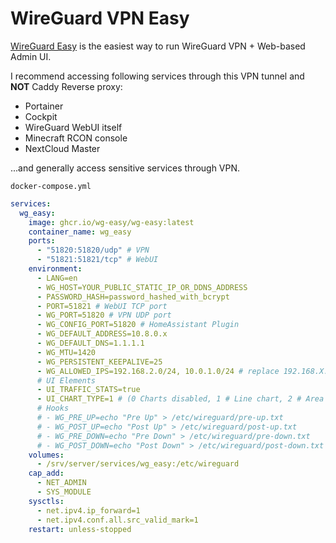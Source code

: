# WireGuard VPN Easy
[WireGuard Easy](https://github.com/wg-easy/wg-easy) is the easiest way to run WireGuard VPN + Web-based Admin UI.

I recommend accessing following services through this VPN tunnel and **NOT** Caddy Reverse proxy:

- Portainer
- Cockpit
- WireGuard WebUI itself
- Minecraft RCON console
- NextCloud Master

...and generally access sensitive services through VPN.

``docker-compose.yml``
```yaml
services:
  wg_easy:
    image: ghcr.io/wg-easy/wg-easy:latest
    container_name: wg_easy
    ports:
      - "51820:51820/udp" # VPN
      - "51821:51821/tcp" # WebUI
    environment:
      - LANG=en
      - WG_HOST=YOUR_PUBLIC_STATIC_IP_OR_DDNS_ADDRESS
      - PASSWORD_HASH=password_hashed_with_bcrypt
      - PORT=51821 # WebUI TCP port
      - WG_PORT=51820 # VPN UDP port
      - WG_CONFIG_PORT=51820 # HomeAssistant Plugin
      - WG_DEFAULT_ADDRESS=10.8.0.x
      - WG_DEFAULT_DNS=1.1.1.1
      - WG_MTU=1420
      - WG_PERSISTENT_KEEPALIVE=25
      - WG_ALLOWED_IPS=192.168.2.0/24, 10.0.1.0/24 # replace 192.168.X.X part if nessesary
      # UI Elements
      - UI_TRAFFIC_STATS=true
      - UI_CHART_TYPE=1 # (0 Charts disabled, 1 # Line chart, 2 # Area chart, 3 # Bar chart)
      # Hooks
      # - WG_PRE_UP=echo "Pre Up" > /etc/wireguard/pre-up.txt
      # - WG_POST_UP=echo "Post Up" > /etc/wireguard/post-up.txt
      # - WG_PRE_DOWN=echo "Pre Down" > /etc/wireguard/pre-down.txt
      # - WG_POST_DOWN=echo "Post Down" > /etc/wireguard/post-down.txt
    volumes:
      - /srv/server/services/wg_easy:/etc/wireguard
    cap_add:
      - NET_ADMIN
      - SYS_MODULE
    sysctls:
      - net.ipv4.ip_forward=1
      - net.ipv4.conf.all.src_valid_mark=1
    restart: unless-stopped
```